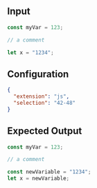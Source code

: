 
## Input
```javascript input
const myVar = 123;

// a comment

let x = "1234";
```

## Configuration
```json configuration
{
  "extension": "js",
  "selection": "42-48"
}
```

## Expected Output
```javascript expected output
const myVar = 123;

// a comment

const newVariable = "1234";
let x = newVariable;
```

